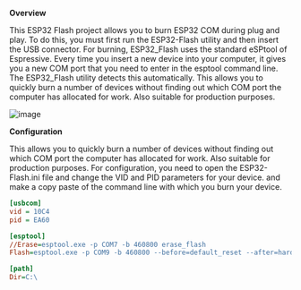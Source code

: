 **Overview**

This ESP32 Flash project allows you to burn ESP32 COM during plug and play.
To do this, you must first run the ESP32-Flash utility and then insert the USB connector.
For burning, ESP32_Flash uses the standard eSPtool of Еsprеssive. 
Every time you insert a new device into your computer, it gives you a new COM port that you need to enter in the esptool command line.
The ESP32_Flash utility detects this automatically.
This allows you to quickly burn a number of devices without finding out which COM port the computer has allocated for work.
Also suitable for production purposes.

![image](https://github.com/user-attachments/assets/64d4104f-b477-46b2-9f3f-5a61a74f91a9)

**Configuration**

This allows you to quickly burn a number of devices without finding out which COM port the computer has allocated for work.
Also suitable for production purposes.
For configuration, you need to open the ESP32-Flash.ini file and change the VID and PID parameters for your device.
and make a copy paste of the command line with which you burn your device.

```ini
[usbcom]
vid = 10C4
pid = EA60

[esptool]
//Erase=esptool.exe -p COM7 -b 460800 erase_flash
Flash=esptool.exe -p COM9 -b 460800 --before=default_reset --after=hard_reset  write_flash --flash_mode dio --flash_freq 80m --flash_size 4MB 0x0 bootloader.bin 0x10000 app.bin 0x8000 partition-table.bin

[path]
Dir=C:\
